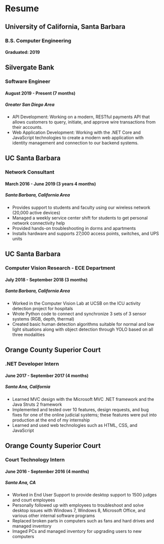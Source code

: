 # Resume

## University of California, Santa Barbara
### B.S. Computer Engineering
#### Graduated: 2019

## Silvergate Bank
### Software Engineer
#### August 2019 - Present (7 months)
##### Greater San Diego Area
* API Development: Working on a modern, RESTful payments API that allows customers to query, initiate, and approve wire transactions from their accounts. 
* Web Application Development: Working with the .NET Core and JavaScript technologies to create a modern web application with identity management and connection to our backend systems.

## UC Santa Barbara
### Network Consultant
#### March 2016 - June 2019 (3 years 4 months)
##### Santa Barbara, California Area
* Provides support to students and faculty using our wireless network (20,000 active devices)
* Managed a weekly service center shift for students to get personal network connectivity help
* Provided hands-on troubleshooting in dorms and apartments
* Installs hardware and supports 27,000 access points, switches, and UPS units

## UC Santa Barbara
### Computer Vision Research - ECE Department
#### July 2018 - September 2018 (3 months)
##### Santa Barbara, California Area
* Worked in the Computer Vision Lab at UCSB on the ICU activity detection project for hospitals
* Wrote Python code to connect and synchronize 3 sets of 3 sensor systems (RGB, depth, thermal)
* Created basic human detection algorithms suitable for normal and low light situations along with object detection through YOLO based on all three modalities

## Orange County Superior Court
### .NET Developer Intern
#### June 2017 - September 2017 (4 months)
##### Santa Ana, California
* Learned MVC design with the Microsoft MVC .NET framework and the Java Struts 2 framework
* Implemented and tested over 10 features, design requests, and bug fixes for one of the online judicial
systems; these features were put into production at the end of my internship 
* Learned and used web technologies such as HTML, CSS, and JavaScript

## Orange County Superior Court
### Court Technology Intern
#### June 2016 - September 2016 (4 months)
##### Santa Ana, CA
- Worked in End User Support to provide desktop support to 1500 judges and court employees
- Personally followed up with employees to troubleshoot and solve desktop issues with Windows 7, Windows 8, Microsoft Office, and various other internal software programs
- Replaced broken parts in computers such as fans and hard drives and managed inventory
- Imaged PCs and managed inventory for upgrading users to new computers
